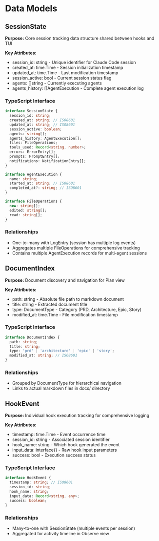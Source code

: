 # Data Models

## SessionState

**Purpose:** Core session tracking data structure shared between hooks and TUI

**Key Attributes:**
- session_id: string - Unique identifier for Claude Code session
- created_at: time.Time - Session initialization timestamp
- updated_at: time.Time - Last modification timestamp
- session_active: bool - Current session status flag
- agents: []string - Currently executing agents
- agents_history: []AgentExecution - Complete agent execution log

### TypeScript Interface
```typescript
interface SessionState {
  session_id: string;
  created_at: string; // ISO8601
  updated_at: string; // ISO8601
  session_active: boolean;
  agents: string[];
  agents_history: AgentExecution[];
  files: FileOperations;
  tools_used: Record<string, number>;
  errors: ErrorEntry[];
  prompts: PromptEntry[];
  notifications: NotificationEntry[];
}

interface AgentExecution {
  name: string;
  started_at: string; // ISO8601
  completed_at?: string; // ISO8601
}

interface FileOperations {
  new: string[];
  edited: string[];
  read: string[];
}
```

### Relationships
- One-to-many with LogEntry (session has multiple log events)
- Aggregates multiple FileOperations for comprehensive tracking
- Contains multiple AgentExecution records for multi-agent sessions

## DocumentIndex

**Purpose:** Document discovery and navigation for Plan view

**Key Attributes:**
- path: string - Absolute file path to markdown document
- title: string - Extracted document title
- type: DocumentType - Category (PRD, Architecture, Epic, Story)
- modified_at: time.Time - File modification timestamp

### TypeScript Interface
```typescript
interface DocumentIndex {
  path: string;
  title: string;
  type: 'prd' | 'architecture' | 'epic' | 'story';
  modified_at: string; // ISO8601
}
```

### Relationships
- Grouped by DocumentType for hierarchical navigation
- Links to actual markdown files in docs/ directory

## HookEvent

**Purpose:** Individual hook execution tracking for comprehensive logging

**Key Attributes:**
- timestamp: time.Time - Event occurrence time
- session_id: string - Associated session identifier
- hook_name: string - Which hook generated the event
- input_data: interface{} - Raw hook input parameters
- success: bool - Execution success status

### TypeScript Interface
```typescript
interface HookEvent {
  timestamp: string; // ISO8601
  session_id: string;
  hook_name: string;
  input_data: Record<string, any>;
  success: boolean;
}
```

### Relationships
- Many-to-one with SessionState (multiple events per session)
- Aggregated for activity timeline in Observe view
